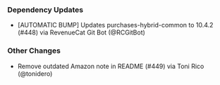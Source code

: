 ### Dependency Updates
* [AUTOMATIC BUMP] Updates purchases-hybrid-common to 10.4.2 (#448) via RevenueCat Git Bot (@RCGitBot)
### Other Changes
* Remove outdated Amazon note in README (#449) via Toni Rico (@tonidero)
